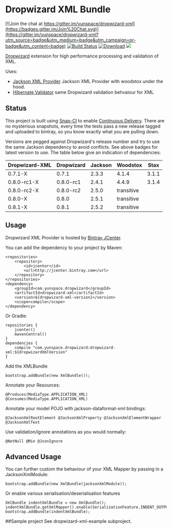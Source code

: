 # Dropwizard XML Bundle

[![Join the chat at https://gitter.im/yunspace/dropwizard-xml](https://badges.gitter.im/Join%20Chat.svg)](https://gitter.im/yunspace/dropwizard-xml?utm_source=badge&utm_medium=badge&utm_campaign=pr-badge&utm_content=badge)
[![Build Status](https://snap-ci.com/yunspace/dropwizard-xml/branch/master/build_image)](https://snap-ci.com/yunspace/dropwizard-xml/branch/master)
[![Download](https://api.bintray.com/packages/yunspace/dropwizard/dropwizard-xml/images/download.svg)](https://bintray.com/yunspace/dropwizard/dropwizard-xml/_latestVersion)
<a href='https://bintray.com/yunspace/dropwizard/dropwizard-xml/view?source=watch' alt='Get automatic notifications about new "dropwizard-xml" versions'><img src='https://www.bintray.com/docs/images/bintray_badge_color.png'></a>

[Dropwizard](https://github.com/dropwizard/dropwizard) extension for high performance processing and validation of XML.

Uses:
* [Jackson XML Provider](https://github.com/FasterXML/jackson-jaxrs-xml-provider) Jackson XML Provider with woodstox under the hood.
* [Hibernate Validator](http://hibernate.org/validator/) same Dropwizard validation behvaiour for XML 

## Status
This project is built using [Snap-CI](https://www.snap-ci.com/) to enable [Continuous Delivery](http://www.thoughtworks.com/continuous-delivery).
There are no mysterious snapshots, every time the tests pass a new release tagged and uploaded to bintray, so you know exactly what you are pulling down. 

Versions are pegged against Dropwizard's release number and try to use the same Jackson dependency to avoid conflicts. See above badges for latest version to use. The table below give an indication of dependencies:

| Dropwizard-XML   | Dropwizard     | Jackson   | Woodstox | Stax  |
| ---------------- | -------------- | --------- | -------- |------ |
| 0.7.1-X          | 0.7.1          | 2.3.3     | 4.1.4    | 3.1.1 |
| 0.8.0-rc1-X      | 0.8.0-rc1      | 2.4.1     | 4.4.9    | 3.1.4 |
| 0.8.0-rc2-X      | 0.8.0-rc2      | 2.5.0     |    transitive    |
| 0.8.0-X          | 0.8.0          | 2.5.1     |    transitive    |
| 0.8.1-X          | 0.8.1          | 2.5.2     |    transitive    |

## Usage
Dropwizard XML Provider is hosted by [Bintray JCenter](https://bintray.com/bintray/jcenter).

You can add the dependency to your project by Maven:

    <repositories>
        <repository>
            <id>jcenter</id>
            <url>http://jcenter.bintray.com</url>
        </repository>
    </repositories>
    <dependency>
        <groupId>com.yunspace.dropwizard</groupId>
        <artifactId>dropwizard-xml</artifactId>
        <version>${dropwizard-xml-version}</version>
        <scope>compile</scope>
    </dependency>

Or Gradle:

    repositories {
        jcenter()
        mavenCentral()
    }
    dependencies {
        compile "com.yunspace.dropwizard:dropwizard-xml:${dropwizardXmlVersion"
    }
    
Add the XMLBundle

    bootstrap.addBundle(new XmlBundle());

Annotate your Resources:

    @Produces(MediaType.APPLICATION_XML) @Consumes(MediaType.APPLICATION_XML)

Annotate your model POJO with jackson-dataformat-xml bindings:

    @JacksonXmlRootElement @JacksonXmlProperty @JacksonXmlElementWrapper @JacksonXmlText

Use validation/ignore annotations as you would normally:

    @NotNull @Min @JsonIgnore

## Advanced Usage

You can further custom the behaviour of your XML Mapper by passing in a JacksonXmlModule:

    bootstrap.addBundle(new XmlBundle(jacksonXmlModule));

Or enable various serialisation/deserialisation features

    XmlBundle indentXmlBundle = new XmlBundle();
    indentXmlBundle.getXmlMapper().enable(SerializationFeature.INDENT_OUTPUT);
    bootstrap.addBundle(indentXmlBundle);

##Sample project
See dropwizard-xml-example subproject.
